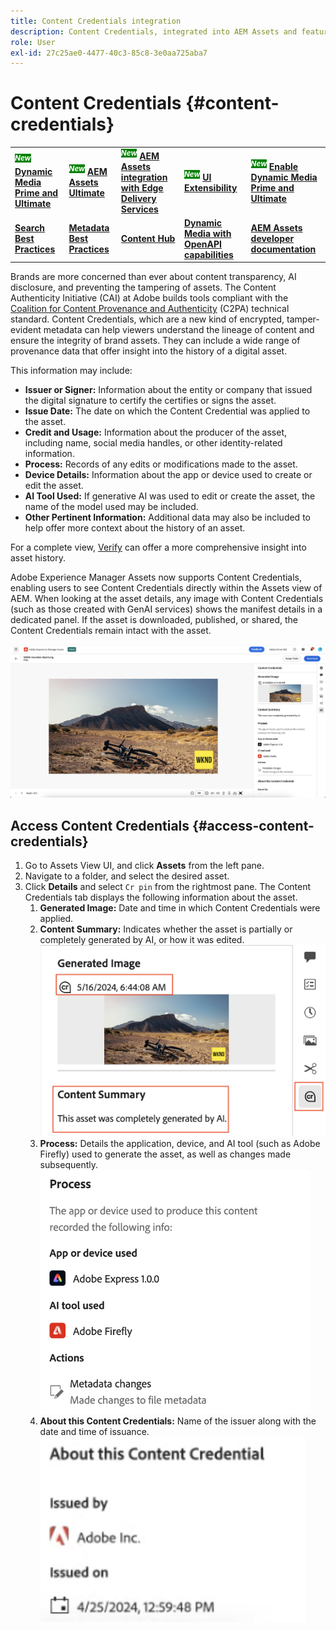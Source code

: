 ```yaml
---
title: Content Credentials integration
description: Content Credentials, integrated into AEM Assets and featured within the Assets View, can offer context into the history of an asset, including how it was made and who was involved in creating it. Like a nutrition label for digital content, Content Credentials can help increase transparency and build trust with audiences.
role: User
exl-id: 27c25ae0-4477-40c3-85c8-3e0aa725aba7
---
```

# Content Credentials {#content-credentials}

<table>
    <tr>
        <td>
            <sup style= "background-color:#008000; color:#FFFFFF; font-weight:bold"><i>New</i></sup> <a href="/help/assets/dynamic-media/dm-prime-ultimate.md"><b>Dynamic Media Prime and Ultimate</b></a>
        </td>
        <td>
            <sup style= "background-color:#008000; color:#FFFFFF; font-weight:bold"><i>New</i></sup> <a href="/help/assets/assets-ultimate-overview.md"><b>AEM Assets Ultimate</b></a>
        </td>
        <td>
            <sup style= "background-color:#008000; color:#FFFFFF; font-weight:bold"><i>New</i></sup> <a href="/help/assets/integrate-aem-assets-edge-delivery-services.md"><b>AEM Assets integration with Edge Delivery Services</b></a>
        </td>
        <td>
            <sup style= "background-color:#008000; color:#FFFFFF; font-weight:bold"><i>New</i></sup> <a href="/help/assets/aem-assets-view-ui-extensibility.md"><b>UI Extensibility</b></a>
        </td>
          <td>
            <sup style= "background-color:#008000; color:#FFFFFF; font-weight:bold"><i>New</i></sup> <a href="/help/assets/dynamic-media/enable-dynamic-media-prime-and-ultimate.md"><b>Enable Dynamic Media Prime and Ultimate</b></a>
        </td>
    </tr>
    <tr>
        <td>
            <a href="/help/assets/search-best-practices.md"><b>Search Best Practices</b></a>
        </td>
        <td>
            <a href="/help/assets/metadata-best-practices.md"><b>Metadata Best Practices</b></a>
        </td>
        <td>
            <a href="/help/assets/product-overview.md"><b>Content Hub</b></a>
        </td>
        <td>
            <a href="/help/assets/dynamic-media-open-apis-overview.md"><b>Dynamic Media with OpenAPI capabilities</b></a>
        </td>
        <td>
            <a href="https://developer.adobe.com/experience-cloud/experience-manager-apis/"><b>AEM Assets developer documentation</b></a>
        </td>
    </tr>
</table>

Brands are more concerned than ever about content transparency, AI disclosure, and preventing the tampering of assets. The Content Authenticity Initiative (CAI) at Adobe builds tools compliant with the [Coalition for Content Provenance and Authenticity](https://c2pa.org/specifications/specifications/1.1/specs/C2PA_Specification.html#_trust_model) (C2PA) technical standard. Content Credentials, which are a new kind of encrypted, tamper-evident metadata can help viewers understand the lineage of content and ensure the integrity of brand assets. They can include a wide range of provenance data that offer insight into the history of a digital asset.

This information may include: 

* **Issuer or Signer:** Information about the entity or company that issued the digital signature to certify the certifies or signs the asset.
* **Issue Date:** The date on which the Content Credential was applied to the asset. 
* **Credit and Usage:** Information about the producer of the asset, including name, social media handles, or other identity-related information. 
* **Process:** Records of any edits or modifications made to the asset. 
* **Device Details:** Information about the app or device used to create or edit the asset.
* **AI Tool Used:** If generative AI was used to edit or create the asset, the name of the model used may be included. 
* **Other Pertinent Information:** Additional data may also be included to help offer more context about the history of an asset. 

For a complete view, [Verify](https://contentcredentials.org/verify) can offer a more comprehensive insight into asset history.
 
Adobe Experience Manager Assets now supports Content Credentials, enabling users to see Content Credentials directly within the Assets view of AEM. When looking at the asset details, any image with Content Credentials (such as those created with GenAI services) shows the manifest details in a dedicated panel. If the asset is downloaded, published, or shared, the Content Credentials remain intact with the asset.

![assets](/help/assets/assets/content-credentials.png)

## Access Content Credentials {#access-content-credentials}  

1. Go to Assets View UI, and click **Assets** from the left pane.
1. Navigate to a folder, and select the desired asset.  
1. Click **Details** and select `Cr pin` from the rightmost pane. The Content Credentials tab displays the following information about the asset.  
    1. **Generated Image:** Date and time in which Content Credentials were applied. 
    1. **Content Summary:** Indicates whether the asset is partially or completely generated by AI, or how it was edited.
    ![content credentials](/help/assets/assets/content-credentials1.png)
    1. **Process:** Details the application, device, and AI tool (such as Adobe Firefly) used to generate the asset, as well as changes made subsequently.
    ![process](/help/assets/assets/CR-Process.png)
    1. **About this Content Credentials:** Name of the issuer along with the date and time of issuance. 
    ![issuer](/help/assets/assets/CR-issuer.png)
